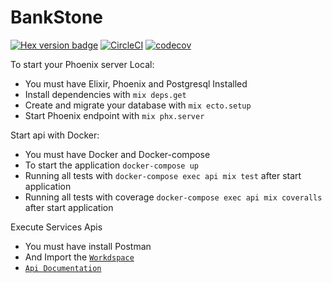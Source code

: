 # BankStone
[![Hex version badge](https://img.shields.io/hexpm/v/bank_stone.svg)](https://hex.pm/packages/bank_stone)
[![CircleCI](https://circleci.com/gh/theguuholi/bank_stone.svg?style=svg)](https://circleci.com/gh/theguuholi/bank_stone)
[![codecov](https://codecov.io/gh/theguuholi/bank_stone/branch/master/graph/badge.svg)](https://codecov.io/gh/theguuholi/bank_stone)

To start your Phoenix server Local:
  * You must have Elixir, Phoenix and Postgresql Installed
  * Install dependencies with `mix deps.get`
  * Create and migrate your database with `mix ecto.setup`
  * Start Phoenix endpoint with `mix phx.server`

Start api with Docker:
  * You must have Docker and Docker-compose
  * To start the application `docker-compose up`
  * Running all tests with `docker-compose exec api mix test` after start application
  * Running all tests with coverage `docker-compose exec api mix coveralls` after start application


Execute Services Apis 
  * You must have install Postman
  * And Import the [`Workdspace`](https://app.getpostman.com/join-team?invite_code=6cdbb1d1635cc57ea656d1c60e3c7220&ws=4fd2f469-4e65-415e-a69f-d3b01a797b27)
  * [`Api Documentation`](https://apisswap.postman.co/collections/3640132-2469aa69-4a69-4da7-bcab-b9d1b521d724?version=latest&workspace=4fd2f469-4e65-415e-a69f-d3b01a797b27#introduction)
